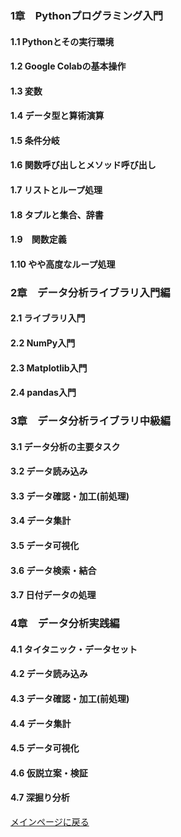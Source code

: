 ### 1章　Pythonプログラミング入門

#### 1.1 Pythonとその実行環境
#### 1.2 Google Colabの基本操作
#### 1.3 変数
#### 1.4 データ型と算術演算
#### 1.5 条件分岐
#### 1.6 関数呼び出しとメソッド呼び出し
#### 1.7 リストとループ処理
#### 1.8 タプルと集合、辞書
#### 1.9　関数定義
#### 1.10  やや高度なループ処理

### 2章　データ分析ライブラリ入門編
#### 2.1 ライブラリ入門
#### 2.2 NumPy入門
#### 2.3 Matplotlib入門
#### 2.4 pandas入門

### 3章　データ分析ライブラリ中級編
#### 3.1 データ分析の主要タスク
#### 3.2 データ読み込み
#### 3.3 データ確認・加工(前処理)
#### 3.4 データ集計
#### 3.5 データ可視化
#### 3.6 データ検索・結合
#### 3.7 日付データの処理

### 4章　データ分析実践編
#### 4.1 タイタニック・データセット
#### 4.2 データ読み込み
#### 4.3 データ確認・加工(前処理)
#### 4.4 データ集計
#### 4.5 データ可視化
#### 4.6 仮説立案・検証
#### 4.7 深掘り分析

[メインページに戻る](../README.md)

